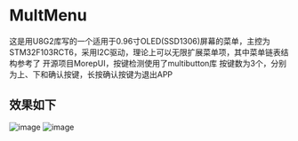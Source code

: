 # MultMenu
这是用U8G2库写的一个适用于0.96寸OLED(SSD1306)屏幕的菜单，主控为STM32F103RCT6，采用I2C驱动，理论上可以无限扩展菜单项，其中菜单链表结构参考了
开源项目MorepUI，按键检测使用了multibutton库
按键数为3个，分别为上、下和确认按键，长按确认按键为退出APP
## 效果如下
![image](https://github.com/JFeng-Z/MultMenu/blob/master/Image/img1.jpg)
![image](https://github.com/JFeng-Z/MultMenu/blob/master/Image/img2.jpg)
